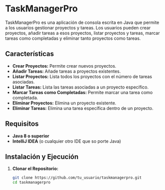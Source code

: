 # TaskManagerPro

TaskManagerPro es una aplicación de consola escrita en Java que permite a los usuarios gestionar proyectos y tareas. Los usuarios pueden crear proyectos, añadir tareas a esos proyectos, listar proyectos y tareas, marcar tareas como completadas y eliminar tanto proyectos como tareas.

## Características

- **Crear Proyectos:** Permite crear nuevos proyectos.
- **Añadir Tareas:** Añade tareas a proyectos existentes.
- **Listar Proyectos:** Lista todos los proyectos con el número de tareas asociadas.
- **Listar Tareas:** Lista las tareas asociadas a un proyecto específico.
- **Marcar Tareas como Completadas:** Permite marcar una tarea como completada.
- **Eliminar Proyectos:** Elimina un proyecto existente.
- **Eliminar Tareas:** Elimina una tarea específica dentro de un proyecto.

## Requisitos

- **Java 8 o superior**
- **IntelliJ IDEA** (o cualquier otro IDE que so porte Java)

## Instalación y Ejecución

1. **Clonar el Repositorio:**

   ```sh
   git clone https://github.com/tu_usuario/taskmanagerpro.git
   cd taskmanagerpro
